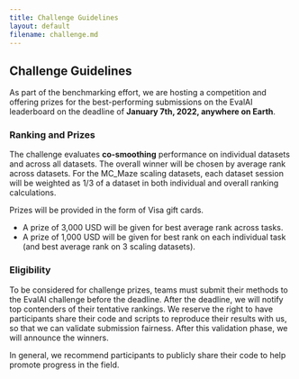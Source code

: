 ```yaml
---
title: Challenge Guidelines
layout: default
filename: challenge.md
---
```


## Challenge Guidelines

As part of the benchmarking effort, we are hosting a competition and offering prizes for the best-performing submissions on the EvalAI leaderboard on the deadline of **January 7th, 2022, anywhere on Earth**.
 <!-- and will be funded by the SNEL Lab at Emory. -->

### Ranking and Prizes

The challenge evaluates **co-smoothing** performance on individual datasets and across all datasets. The overall winner will be chosen by average rank across datasets. For the MC_Maze scaling datasets, each dataset session will be weighted as 1/3 of a dataset in both individual and overall ranking calculations.

Prizes will be provided in the form of Visa gift cards.
- A prize of 3,000 USD will be given for best average rank across tasks.
- A prize of 1,000 USD will be given for best rank on each individual task (and best average rank on 3 scaling datasets).

### Eligibility

To be considered for challenge prizes, teams must submit their methods to the EvalAI challenge before the deadline. After the deadline, we will notify top contenders of their tentative rankings. We reserve the right to have participants share their code and scripts to reproduce their results with us, so that we can validate submission fairness. After this validation phase, we will announce the winners.

In general, we recommend participants to publicly share their code to help promote progress in the field.


